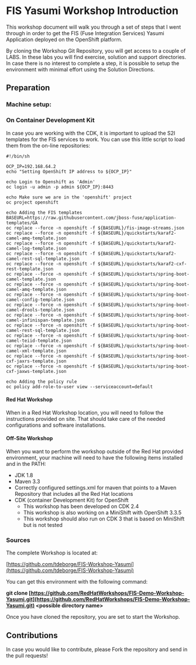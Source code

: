 # FIS Yasumi Workshop Introduction

This workshop document will walk you through a set of steps that I went through in order to get the FIS \(Fuse Integration Services\) Yasumi Application deployed on the OpenShift platform.

By cloning the Workshop Git Repository, you will get access to a couple of LABS. In these labs you will find exercise, solution and support directories. In case there is no interest to complete a step, it is possible to setup the environment with minimal effort using the Solution Directions.

## Preparation

### Machine setup:

### On Container Development Kit

In case you are working with the CDK, it is important to upload the S2I templates for the FIS services to work. You can use this little script to load them from the on-line repositories:

```
#!/bin/sh

OCP_IP=192.168.64.2
echo "Setting OpenShift IP address to ${OCP_IP}"

echo Login to Openshift as 'Admin'
oc login -u admin -p admin ${OCP_IP}:8443

echo Make sure we are in the 'openshift' project
oc project openshift

echo Adding the FIS templates
BASEURL=https://raw.githubusercontent.com/jboss-fuse/application-templates/GA
oc replace --force -n openshift -f ${BASEURL}/fis-image-streams.json
oc replace --force -n openshift -f ${BASEURL}/quickstarts/karaf2-camel-amq-template.json
oc replace --force -n openshift -f ${BASEURL}/quickstarts/karaf2-camel-log-template.json
oc replace --force -n openshift -f ${BASEURL}/quickstarts/karaf2-camel-rest-sql-template.json
oc replace --force -n openshift -f ${BASEURL}/quickstarts/karaf2-cxf-rest-template.json
oc replace --force -n openshift -f ${BASEURL}/quickstarts/spring-boot-camel-template.json
oc replace --force -n openshift -f ${BASEURL}/quickstarts/spring-boot-camel-amq-template.json
oc replace --force -n openshift -f ${BASEURL}/quickstarts/spring-boot-camel-config-template.json
oc replace --force -n openshift -f ${BASEURL}/quickstarts/spring-boot-camel-drools-template.json
oc replace --force -n openshift -f ${BASEURL}/quickstarts/spring-boot-camel-infinispan-template.json
oc replace --force -n openshift -f ${BASEURL}/quickstarts/spring-boot-camel-rest-sql-template.json
oc replace --force -n openshift -f ${BASEURL}/quickstarts/spring-boot-camel-teiid-template.json
oc replace --force -n openshift -f ${BASEURL}/quickstarts/spring-boot-camel-xml-template.json
oc replace --force -n openshift -f ${BASEURL}/quickstarts/spring-boot-cxf-jaxrs-template.json
oc replace --force -n openshift -f ${BASEURL}/quickstarts/spring-boot-cxf-jaxws-template.json

echo Adding the policy rule
oc policy add-role-to-user view --serviceaccount=default
```

#### Red Hat Workshop

When in a Red Hat Workshop location, you will need to follow the instructions provided on site. That should take care of the needed configurations and software installations.

#### Off-Site Workshop

When you want to perform the workshop outside of the Red Hat provided environment, your machine will need to have the following items installed and in the PATH:

* JDK 1.8
* Maven 3.3
* Correctly configured settings.xml for maven that points to a Maven Repository that includes all the Red Hat locations
* CDK \(container Development Kit\) for OpenShift
  * This workshop has been developed on CDK 2.4
  * This workshop is also working on a MiniShift with OpenShift 3.3.5
  * This workshop should also run on CDK 3 that is based on MiniShift but is not tested

### Sources

The complete Workshop is located at:

[https://github.com/tdeborge/FIS-Workshop-Yasumi](https://github.com/tdeborge/FIS-Workshop-Yasumi)

You can get this environment with the following command:

**git clone **[https://github.com/RedHatWorkshops/FIS-Demo-Workshop-Yasumi.git](https://github.com/RedHatWorkshops/FIS-Demo-Workshop-Yasumi.git)** &lt;possible directory name&gt;**

Once you have cloned the repository, you are set to start the Workshop.

## Contributions

In case you would like to contribute, please Fork the repository and send in the pull requests!

